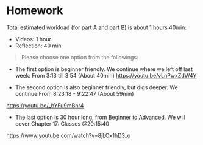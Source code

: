 # Homework

Total estimated workload (for part A and part B) is  about 1 hours 40min: 

- Videos: 1 hour
- Reflection: 40 min

> Please choose one option from the followings:

- The first option is beginner friendly. We continue where we left off last week: From  3:13 till 3:54 (About 40min)
https://youtu.be/vLnPwxZdW4Y
 
- The second  option is also beginner friendly, but digs deeper. We continue From 8:23:18 - 9:22:47 (About 59min)

https://youtu.be/_bYFu9mBnr4
 
- The last option is 30 hour long, from Beginner to Advanced. 
We will cover  Chapter 17: Classes @20:15:40

https://www.youtube.com/watch?v=8jLOx1hD3_o



